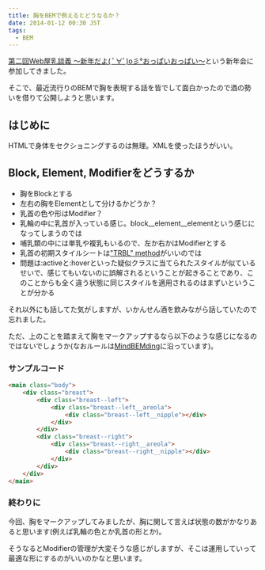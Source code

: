 ```yaml
---
title: 胸をBEMで例えるとどうなるか？
date: 2014-01-12 00:30 JST
tags:
  - BEM
---
```


[第二回Web屋乳談義 〜新年だよ( ﾟ∀ﾟ)o彡°おっぱいおっぱい〜](https://www.facebook.com/events/1446181535605105/)という新年会に参加してきました。

そこで、最近流行りのBEMで胸を表現する話を皆でして面白かったので酒の勢いを借りて公開しようと思います。

## はじめに

HTMLで身体をセクショニングするのは無理。XMLを使ったほうがいい。

## Block, Element, Modifierをどうするか

- 胸をBlockとする
- 左右の胸をElementとして分けるかどうか？
- 乳首の色や形はModifier？
- 乳輪の中に乳首が入っている感じ。block__element__elementという感じになってしまうのでは
- 哺乳類の中には単乳や複乳もいるので、左か右かはModifierとする
- 乳首の初期スタイルシートは["TRBL" method](http://dskd.jp/archives/35.html)がいいのでは
- 問題は:activeと:hoverといった疑似クラスに当てられたスタイルが似ているせいで、感じてもいないのに誤解されるということが起きることであり、このことからも全く違う状態に同じスタイルを適用されるのはまずいということが分かる

それ以外にも話してた気がしますが、いかんせん酒を飲みながら話していたので忘れました。

ただ、上のことを踏まえて胸をマークアップするなら以下のような感じになるのではないでしょうか(なおルールは[MindBEMding](http://csswizardry.com/2013/01/mindbemding-getting-your-head-round-bem-syntax/)に沿っています)。

### サンプルコード

```html
<main class="body">
    <div class="breast">
        <div class="breast--left">
            <div class="breast--left__areola">
                <div class="breast--left__nipple"></div>
            </div>
        </div>
        <div class="breast--right">
            <div class="breast--right__areola">
                <div class="breast--right__nipple"></div>
            </div>
        </div>
    </div>
</main>
```

### 終わりに

今回、胸をマークアップしてみましたが、胸に関して言えば状態の数がかなりあると思います(例えば乳輪の色とか乳首の形とか)。

そうなるとModifierの管理が大変そうな感じがしますが、そこは運用していって最適な形にするのがいいのかなと思います。
